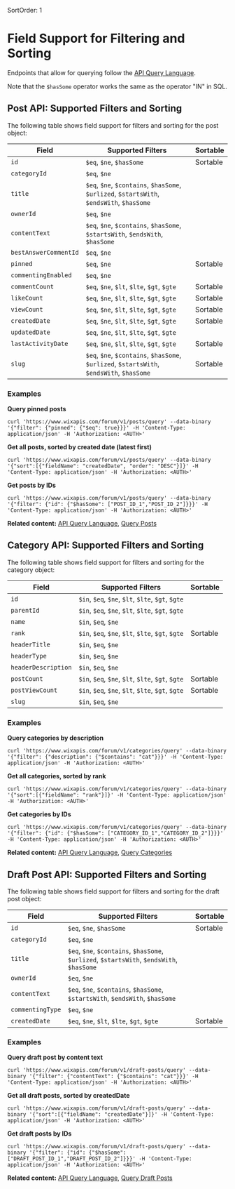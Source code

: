 SortOrder: 1
# Field Support for Filtering and Sorting

Endpoints that allow for querying follow the [API Query Language](https://dev.wix.com/api/rest/getting-started/api-query-language).

Note that the `$hasSome` operator works the same as the operator "IN" in SQL.

## Post API: Supported Filters and Sorting

The following table shows field support for filters and sorting for the post object:

| Field               | Supported Filters                            | Sortable  |
| ------------------- | -------------------------------------------- | --------- |
| `id`                | `$eq`, `$ne`, `$hasSome`                    | Sortable  |
| `categoryId`        | `$eq`, `$ne`                                |           |
| `title`             | `$eq`, `$ne`, `$contains`, `$hasSome`, `$urlized`, `$startsWith`, `$endsWith`, `$hasSome` |           |
| `ownerId`           | `$eq`, `$ne`                                |           |
| `contentText`       | `$eq`, `$ne`, `$contains`, `$hasSome`, `$startsWith`, `$endsWith`, `$hasSome` |           |
| `bestAnswerCommentId`| `$eq`, `$ne`                               |           |
| `pinned`            | `$eq`, `$ne`                                | Sortable   |
| `commentingEnabled` | `$eq`, `$ne`                                |           |
| `commentCount`      | `$eq`, `$ne`, `$lt`, `$lte`, `$gt`, `$gte`  | Sortable  |
| `likeCount`         | `$eq`, `$ne`, `$lt`, `$lte`, `$gt`, `$gte`  | Sortable  |
| `viewCount`         | `$eq`, `$ne`, `$lt`, `$lte`, `$gt`, `$gte`  | Sortable  |
| `createdDate`       | `$eq`, `$ne`, `$lt`, `$lte`, `$gt`, `$gte`  | Sortable  |
| `updatedDate`       | `$eq`, `$ne`, `$lt`, `$lte`, `$gt`, `$gte`  |           |
| `lastActivityDate`  | `$eq`, `$ne`, `$lt`, `$lte`, `$gt`, `$gte`  | Sortable  |
| `slug`              | `$eq`, `$ne`, `$contains`, `$hasSome`, `$urlized`, `$startsWith`, `$endsWith`, `$hasSome` | Sortable  |

### Examples

**Query pinned posts**

```
curl 'https://www.wixapis.com/forum/v1/posts/query' --data-binary '{"filter": {"pinned": {"$eq": true}}}' -H 'Content-Type: application/json' -H 'Authorization: <AUTH>'
```

**Get all posts, sorted by created date (latest first)**

```
curl 'https://www.wixapis.com/forum/v1/posts/query' --data-binary '{"sort":[{"fieldName": "createdDate", "order": "DESC"}]}' -H 'Content-Type: application/json' -H 'Authorization: <AUTH>'
```

**Get posts by IDs**

```
curl 'https://www.wixapis.com/forum/v1/posts/query' --data-binary '{"filter": {"id": {"$hasSome": ["POST_ID_1","POST_ID_2"]}}}' -H 'Content-Type: application/json' -H 'Authorization: <AUTH>'
```

__Related content:__
[API Query Language](https://dev.wix.com/api/rest/getting-started/api-query-language),
[Query Posts](https://dev.wix.com/docs/rest/api-reference/wix-forum/wix-forum/post/query-posts)

## Category API: Supported Filters and Sorting

The following table shows field support for filters and sorting for the category object:

| Field            | Supported Filters                                      | Sortable |
| ---------------- | ------------------------------------------------------ | -------- |
| `id`             | `$in`, `$eq`, `$ne`, `$lt`, `$lte`, `$gt`, `$gte`    |          |
| `parentId`       | `$in`, `$eq`, `$ne`, `$lt`, `$lte`, `$gt`, `$gte`    |          |
| `name`           | `$in`, `$eq`, `$ne`                                   |          |
| `rank`           | `$in`, `$eq`, `$ne`, `$lt`, `$lte`, `$gt`, `$gte`    | Sortable |
| `headerTitle`    | `$in`, `$eq`, `$ne`                                   |          |
| `headerType`     | `$in`, `$eq`, `$ne`                                   |          |
| `headerDescription` | `$in`, `$eq`, `$ne`                                 |          |
| `postCount`      | `$in`, `$eq`, `$ne`, `$lt`, `$lte`, `$gt`, `$gte`    | Sortable|
| `postViewCount`  | `$in`, `$eq`, `$ne`, `$lt`, `$lte`, `$gt`, `$gte`    | Sortable |
| `slug`           | `$in`, `$eq`, `$ne`                                   |          |



### Examples

**Query categories by description**

```
curl 'https://www.wixapis.com/forum/v1/categories/query' --data-binary '{"filter": {"description": {"$contains": "cat"}}}' -H 'Content-Type: application/json' -H 'Authorization: <AUTH>'
```

**Get all categories, sorted by rank**

```
curl 'https://www.wixapis.com/forum/v1/categories/query' --data-binary '{"sort":[{"fieldName": "rank"}]}' -H 'Content-Type: application/json' -H 'Authorization: <AUTH>'
```

**Get categories by IDs**

```
curl 'https://www.wixapis.com/forum/v1/categories/query' --data-binary '{"filter": {"id": {"$hasSome": ["CATEGORY_ID_1","CATEGORY_ID_2"]}}}' -H 'Content-Type: application/json' -H 'Authorization: <AUTH>'
```

__Related content:__
[API Query Language](https://dev.wix.com/api/rest/getting-started/api-query-language),
[Query Categories](https://dev.wix.com/docs/rest/api-reference/wix-forum/wix-forum/category/query-categories)

## Draft Post API: Supported Filters and Sorting

The following table shows field support for filters and sorting for the draft post object:

| Field          | Supported Filters                           | Sortable  |
| -------------- | ------------------------------------------- | --------- |
| `id`           | `$eq`, `$ne`, `$hasSome`                   | Sortable  |
| `categoryId`   | `$eq`, `$ne`                               |           |
| `title`        | `$eq`, `$ne`, `$contains`, `$hasSome`, `$urlized`, `$startsWith`, `$endsWith`, `$hasSome` |           |
| `ownerId`      | `$eq`, `$ne`                               |           |
| `contentText`  | `$eq`, `$ne`, `$contains`, `$hasSome`, `$startsWith`, `$endsWith`, `$hasSome` |           |
| `commentingType` | `$eq`, `$ne`                             |           |
| `createdDate`  | `$eq`, `$ne`, `$lt`, `$lte`, `$gt`, `$gte` | Sortable  |


### Examples

**Query draft post by content text**

```
curl 'https://www.wixapis.com/forum/v1/draft-posts/query' --data-binary '{"filter": {"contentText": {"$contains": "cat"}}}' -H 'Content-Type: application/json' -H 'Authorization: <AUTH>'
```

**Get all draft posts, sorted by createdDate**

```
curl 'https://www.wixapis.com/forum/v1/draft-posts/query' --data-binary '{"sort":[{"fieldName": "createdDate"}]}' -H 'Content-Type: application/json' -H 'Authorization: <AUTH>'
```

**Get draft posts by IDs**

```
curl 'https://www.wixapis.com/forum/v1/draft-posts/query' --data-binary '{"filter": {"id": {"$hasSome": ["DRAFT_POST_ID_1","DRAFT_POST_ID_2"]}}}' -H 'Content-Type: application/json' -H 'Authorization: <AUTH>'
```

__Related content:__
[API Query Language](https://dev.wix.com/api/rest/getting-started/api-query-language),
[Query Draft Posts](https://dev.wix.com/docs/rest/api-reference/wix-forum/wix-forum/draft-post/query-draft-posts)
